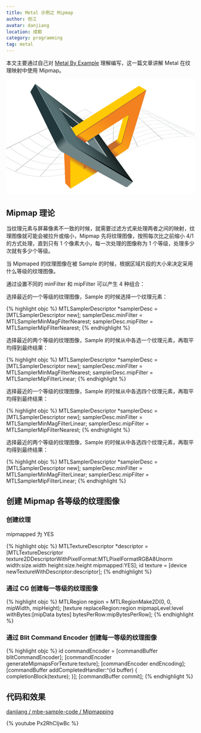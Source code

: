 ```yaml
---
title: Metal 示例之 Mipmap
author: 但江
avatar: danjiang
location: 成都
category: programming
tag: metal
---
```


本文主要通过自己对 [Metal By Example](https://gumroad.com/l/metalbyexample) 理解编写，这一篇文章讲解 Metal 在纹理映射中使用 Mipmap。

![Metal By Example Cover](/images/mbe-cover.png)

## Mipmap 理论

当纹理元素与屏幕像素不一致的时候，就需要过滤方式来处理两者之间的映射，纹理图像就可能会被拉升或缩小，Mipmap 先将纹理图像，按照每次比之前缩小 4/1 的方式处理，直到只有 1 个像素大小，每一次处理的图像称为 1 个等级，处理多少次就有多少个等级。

当 Mipmaped 的纹理图像在被 Sample 的时候，根据区域片段的大小来决定采用什么等级的纹理图像。

通过设置不同的 minFilter 和 mipFilter 可以产生 4 种组合：

选择最近的一个等级的纹理图像，Sample 的时候选择一个纹理元素：

{% highlight objc %}
MTLSamplerDescriptor *samplerDesc = [MTLSamplerDescriptor new];
samplerDesc.minFilter = MTLSamplerMinMagFilterNearest;
samplerDesc.mipFilter = MTLSamplerMipFilterNearest;
{% endhighlight %}

选择最近的两个等级的纹理图像，Sample 的时候从中各选一个纹理元素，再取平均得到最终结果：

{% highlight objc %}
MTLSamplerDescriptor *samplerDesc = [MTLSamplerDescriptor new];
samplerDesc.minFilter = MTLSamplerMinMagFilterNearest;
samplerDesc.mipFilter = MTLSamplerMipFilterLinear;
{% endhighlight %}

选择最近的一个等级的纹理图像，Sample 的时候从中各选四个纹理元素，再取平均得到最终结果：

{% highlight objc %}
MTLSamplerDescriptor *samplerDesc = [MTLSamplerDescriptor new];
samplerDesc.minFilter = MTLSamplerMinMagFilterLinear;
samplerDesc.mipFilter = MTLSamplerMipFilterNearest;
{% endhighlight %}

选择最近的两个等级的纹理图像，Sample 的时候从中各选四个纹理元素，再取平均得到最终结果：

{% highlight objc %}
MTLSamplerDescriptor *samplerDesc = [MTLSamplerDescriptor new];
samplerDesc.minFilter = MTLSamplerMinMagFilterLinear;
samplerDesc.mipFilter = MTLSamplerMipFilterLinear;
{% endhighlight %}

## 创建 Mipmap 各等级的纹理图像

### 创建纹理

mipmapped 为 YES

{% highlight objc %}
MTLTextureDescriptor *descriptor = [MTLTextureDescriptor texture2DDescriptorWithPixelFormat:MTLPixelFormatRGBA8Unorm
                                                                                      width:size.width
                                                                                     height:size.height
                                                                                  mipmapped:YES];
id<MTLTexture> texture = [device newTextureWithDescriptor:descriptor];
{% endhighlight %}

### 通过 CG 创建每一等级的纹理图像

{% highlight objc %}
MTLRegion region = MTLRegionMake2D(0, 0, mipWidth, mipHeight);
[texture replaceRegion:region mipmapLevel:level withBytes:[mipData bytes] bytesPerRow:mipBytesPerRow];
{% endhighlight %}

### 通过 Blit Command Encoder 创建每一等级的纹理图像

{% highlight objc %}
id<MTLBlitCommandEncoder> commandEncoder = [commandBuffer blitCommandEncoder];
[commandEncoder generateMipmapsForTexture:texture];
[commandEncoder endEncoding];
[commandBuffer addCompletedHandler:^(id<MTLCommandBuffer> buffer) {
    completionBlock(texture);
}];
[commandBuffer commit];
{% endhighlight %}

## 代码和效果

[danjiang / mbe-sample-code / Mipmapping](https://github.com/danjiang/mbe-sample-code/tree/master/objc/07-Mipmapping)

{% youtube Px2RhCIjwBc %}